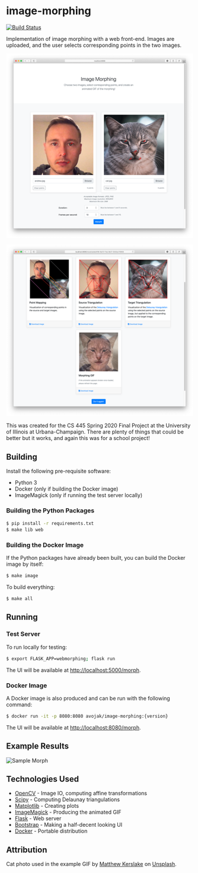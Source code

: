 # image-morphing

[![Build Status](https://travis-ci.com/avojak/image-morphing.svg?token=7woVhJy8YaHrvHwYkFnY&branch=master)](https://travis-ci.com/avojak/image-morphing)

Implementation of image morphing with a web front-end. Images are uploaded, 
and the user selects corresponding points in the two images.

![Input Home Page](examples/inputs.png)

![Results Page](examples/outputs.png)

This was created for the CS 445 Spring 2020 Final Project at the University of Illinois at Urbana-Champaign.
There are plenty of things that could be better but it works, and again this was for a school project!

## Building

Install the following pre-requisite software:

* Python 3
* Docker (only if building the Docker image)
* ImageMagick (only if running the test server locally)

### Building the Python Packages

```bash
$ pip install -r requirements.txt
$ make lib web
```

### Building the Docker Image

If the Python packages have already been built, you can build the Docker image by itself:

```bash
$ make image
```

To build everything:

```bash
$ make all
```

## Running

### Test Server

To run locally for testing:

```bash
$ export FLASK_APP=webmorphing; flask run
```

The UI will be available at [http://localhost:5000/morph](http://localhost:5000/morph).

### Docker Image

A Docker image is also produced and can be run with the following command:

```bash
$ docker run -it -p 8080:8080 avojak/image-morphing:{version}
```

The UI will be available at [http://localhost:8080/morph](http://localhost:8080/morph).

## Example Results

![Sample Morph](examples/morph.gif)



## Technologies Used

* [OpenCV](https://pypi.org/project/opencv-python/) - Image IO, computing affine transformations
* [Scipy](https://pypi.org/project/scipy/) - Computing Delaunay triangulations
* [Matplotlib](https://pypi.org/project/matplotlib/) - Creating plots
* [ImageMagick](http://www.imagemagick.org) - Producing the animated GIF
* [Flask](https://pypi.org/project/Flask/) - Web server
* [Bootstrap](https://getbootstrap.com) - Making a half-decent looking UI
* [Docker](https://www.docker.com) - Portable distribution

## Attribution

Cat photo used in the example GIF by [Matthew Kerslake](https://unsplash.com/@mattkerslake?utm_source=unsplash&utm_medium=referral&utm_content=creditCopyText) on [Unsplash](https://unsplash.com/s/photos/cat?utm_source=unsplash&utm_medium=referral&utm_content=creditCopyText).